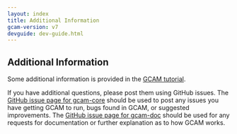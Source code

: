 ```yaml
---
layout: index
title: Additional Information
gcam-version: v7
devguide: dev-guide.html
---
```

## Additional Information

Some additional information is provided in the [GCAM tutorial](http://www.globalchange.umd.edu/data/annual-meetings/2018/GCAM_Tutorial_2018.pdf). 

If you have additional questions, please post them using GitHub issues. The [GitHub issue page for gcam-core](https://github.com/JGCRI/gcam-core/issues) should be used to post any issues you have getting GCAM to run, bugs found in GCAM, or suggested improvements. The [GitHub issue page for gcam-doc](https://github.com/JGCRI/gcam-doc/issues) should be used for any requests for documentation or further explanation as to how GCAM works.


